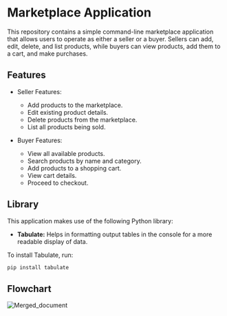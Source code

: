 # Marketplace Application

This repository contains a simple command-line marketplace application that allows users to operate as either a seller or a buyer. Sellers can add, edit, delete, and list products, while buyers can view products, add them to a cart, and make purchases.

## Features

- Seller Features:
  - Add products to the marketplace.
  - Edit existing product details.
  - Delete products from the marketplace.
  - List all products being sold.

- Buyer Features:
  - View all available products.
  - Search products by name and category.
  - Add products to a shopping cart.
  - View cart details.
  - Proceed to checkout.

## Library

This application makes use of the following Python library:
- **Tabulate:** Helps in formatting output tables in the console for a more readable display of data.

To install Tabulate, run:
```bash
pip install tabulate
```

## Flowchart
![Merged_document](https://github.com/plystrn/purwadhika/assets/91255088/9c6981b9-4649-4602-9522-e0c9add14cd3)

